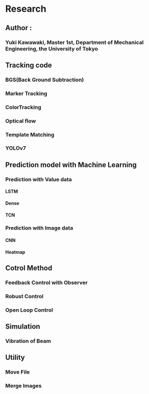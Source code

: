 # Research
## Author :
### Yuki Kawawaki, Master 1st, Department of Mechanical Engineering, the University of Tokyo 
## Tracking code
### BGS(Back Ground Subtraction)
### Marker Tracking
### ColorTracking
### Optical flow
### Template Matching
### YOLOv7
## Prediction model with Machine Learning
### Prediction with Value data
#### LSTM
#### Dense
#### TCN
### Prediction with Image data
#### CNN
#### Heatmap
## Cotrol Method
### Feedback Control with Observer
### Robust Control
### Open Loop Control
## Simulation
### Vibration of Beam
## Utility
### Move File
### Merge Images
